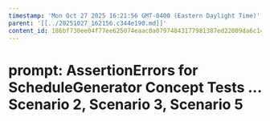 ```yaml
---
timestamp: 'Mon Oct 27 2025 16:21:56 GMT-0400 (Eastern Daylight Time)'
parent: '[[../20251027_162156.c344e190.md]]'
content_id: 186bf730ee04f77ee625074eaac0a07974843177981387ed22009da6c14daba9
---
```


# prompt: AssertionErrors for ScheduleGenerator Concept Tests ... Scenario 2, Scenario 3, Scenario 5
